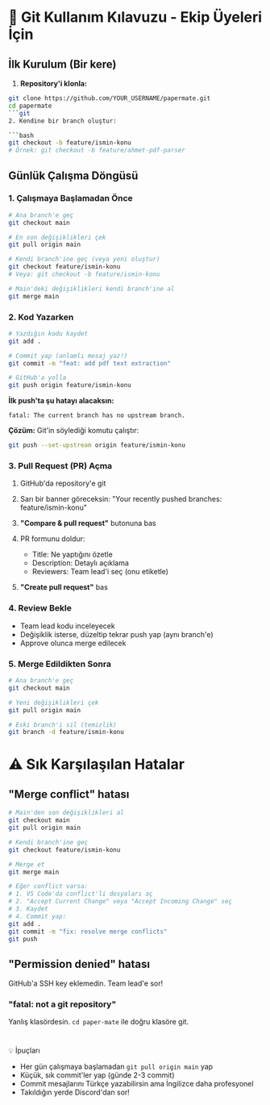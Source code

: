 # 🎯 Git Kullanım Kılavuzu - Ekip Üyeleri İçin

## İlk Kurulum (Bir kere)

1. **Repository'i klonla:**
```bash
git clone https://github.com/YOUR_USERNAME/papermate.git
cd papermate
```git 
2. Kendine bir branch oluştur:

```bash
git checkout -b feature/ismin-konu
# Örnek: git checkout -b feature/ahmet-pdf-parser
```
## Günlük Çalışma Döngüsü
### 1. **Çalışmaya Başlamadan Önce**
```bash
# Ana branch'e geç
git checkout main

# En son değişiklikleri çek
git pull origin main

# Kendi branch'ine geç (veya yeni oluştur)
git checkout feature/ismin-konu
# Veya: git checkout -b feature/ismin-konu

# Main'deki değişiklikleri kendi branch'ine al
git merge main
```
### 2. **Kod Yazarken**
```bash
# Yazdığın kodu kaydet
git add .

# Commit yap (anlamlı mesaj yaz!)
git commit -m "feat: add pdf text extraction"

# GitHub'a yolla
git push origin feature/ismin-konu
```
**İlk push'ta şu hatayı alacaksın:**
```
fatal: The current branch has no upstream branch.
```
**Çözüm:** Git'in söylediği komutu çalıştır:

```bash
git push --set-upstream origin feature/ismin-konu
```
### 3. **Pull Request (PR) Açma**
1. GitHub'da repository'e git
2. Sarı bir banner göreceksin: "Your recently pushed branches: feature/ismin-konu"
3. **"Compare & pull request"** butonuna bas
4. PR formunu doldur:

    - Title: Ne yaptığını özetle
    - Description: Detaylı açıklama
    - Reviewers: Team lead'i seç (onu etiketle)


5. **"Create pull request"** bas

### 4. **Review Bekle**

- Team lead kodu inceleyecek
- Değişiklik isterse, düzeltip tekrar push yap (aynı branch'e)
- Approve olunca merge edilecek

### 5. **Merge Edildikten Sonra**
```bash
# Ana branch'e geç
git checkout main

# Yeni değişiklikleri çek
git pull origin main

# Eski branch'i sil (temizlik)
git branch -d feature/ismin-konu
```
# ⚠️ Sık Karşılaşılan Hatalar
## "Merge conflict" hatası
```bash
# Main'den son değişiklikleri al
git checkout main
git pull origin main

# Kendi branch'ine geç
git checkout feature/ismin-konu

# Merge et
git merge main

# Eğer conflict varsa:
# 1. VS Code'da conflict'li dosyaları aç
# 2. "Accept Current Change" veya "Accept Incoming Change" seç
# 3. Kaydet
# 4. Commit yap:
git add .
git commit -m "fix: resolve merge conflicts"
git push
```
## "Permission denied" hatası
GitHub'a SSH key eklemedin. Team lead'e sor!
### "fatal: not a git repository"
Yanlış klasördesin. `cd paper-mate` ile doğru klasöre git.
#
💡 İpuçları

- Her gün çalışmaya başlamadan `git pull origin main` yap
- Küçük, sık commit'ler yap (günde 2-3 commit)
- Commit mesajlarını Türkçe yazabilirsin ama İngilizce daha profesyonel
- Takıldığın yerde Discord'dan sor!


